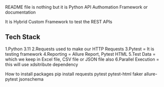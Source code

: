 README file is nothing but it is Python API Authomation Framework or
documentation

It is Hybrid Custom Framework to test the REST APIs

## Tech Stack

1.Python 3.11
2.Requests used to make our HTTP Requests
3.Pytest = It is testing framework
4.Reporting = Allure Report, Pytest HTML
5.Test Data = which we keep in Excel file, CSV file or JSON file also
6.Parallel Execution = this will use xdsitribute dependency

How to install packages
pip install requests pytest pytest-html faker allure-pytest jsonschema